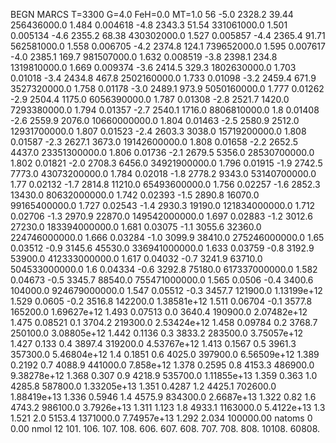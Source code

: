 BEGN
MARCS T=3300 G=4.0 FeH=0.0 MT=1.0
                  56
-5.0 2328.2 39.44 256436000.0 1.484 0.004618 
-4.8 2343.3 51.54 331061000.0 1.501 0.005134 
-4.6 2355.2 68.38 430302000.0 1.527 0.005857 
-4.4 2365.4 91.71 562581000.0 1.558 0.006705 
-4.2 2374.8 124.1 739652000.0 1.595 0.007617 
-4.0 2385.1 169.7 981507000.0 1.632 0.008519 
-3.8 2398.1 234.8 1319810000.0 1.669 0.009374 
-3.6 2414.5 329.3 1802630000.0 1.703 0.01018 
-3.4 2434.8 467.8 2502160000.0 1.733 0.01098 
-3.2 2459.4 671.9 3527320000.0 1.758 0.01178 
-3.0 2489.1 973.9 5050160000.0 1.777 0.01262 
-2.9 2504.4 1175.0 6056390000.0 1.787 0.01308 
-2.8 2521.7 1420.0 7293380000.0 1.794 0.01357 
-2.7 2540.1 1716.0 8806810000.0 1.8 0.01408 
-2.6 2559.9 2076.0 10660000000.0 1.804 0.01463 
-2.5 2580.9 2512.0 12931700000.0 1.807 0.01523 
-2.4 2603.3 3038.0 15719200000.0 1.808 0.01587 
-2.3 2627.1 3673.0 19142600000.0 1.808 0.01658 
-2.2 2652.5 4437.0 23351300000.0 1.806 0.01736 
-2.1 2679.5 5356.0 28530700000.0 1.802 0.01821 
-2.0 2708.3 6456.0 34921900000.0 1.796 0.01915 
-1.9 2742.5 7773.0 43073200000.0 1.784 0.02018 
-1.8 2778.2 9343.0 53140700000.0 1.77 0.02132 
-1.7 2814.8 11210.0 65493600000.0 1.756 0.02257 
-1.6 2852.3 13430.0 80632000000.0 1.742 0.02393 
-1.5 2890.8 16070.0 99165400000.0 1.727 0.02543 
-1.4 2930.3 19190.0 121834000000.0 1.712 0.02706 
-1.3 2970.9 22870.0 149542000000.0 1.697 0.02883 
-1.2 3012.6 27230.0 183394000000.0 1.681 0.03075 
-1.1 3055.6 32360.0 224746000000.0 1.666 0.03284 
-1.0 3099.9 38410.0 275246000000.0 1.65 0.03512 
-0.9 3145.6 45530.0 336941000000.0 1.633 0.03759 
-0.8 3192.9 53900.0 412333000000.0 1.617 0.04032 
-0.7 3241.9 63710.0 504533000000.0 1.6 0.04334 
-0.6 3292.8 75180.0 617337000000.0 1.582 0.04673 
-0.5 3345.7 88540.0 755471000000.0 1.565 0.0506 
-0.4 3400.6 104000.0 924679000000.0 1.547 0.05512 
-0.3 3457.7 121900.0 1.13199e+12 1.529 0.0605 
-0.2 3516.8 142200.0 1.38581e+12 1.511 0.06704 
-0.1 3577.8 165200.0 1.69627e+12 1.493 0.07513 
0.0 3640.4 190900.0 2.07482e+12 1.475 0.08521 
0.1 3704.2 219300.0 2.53424e+12 1.458 0.09784 
0.2 3768.7 250100.0 3.08805e+12 1.442 0.1136 
0.3 3833.2 283500.0 3.75057e+12 1.427 0.133 
0.4 3897.4 319200.0 4.53767e+12 1.413 0.1567 
0.5 3961.3 357300.0 5.46804e+12 1.4 0.1851 
0.6 4025.0 397900.0 6.56509e+12 1.389 0.2192 
0.7 4088.9 441000.0 7.858e+12 1.378 0.2595 
0.8 4153.3 486900.0 9.38278e+12 1.368 0.307 
0.9 4218.9 535700.0 1.11855e+13 1.359 0.363 
1.0 4285.8 587800.0 1.33205e+13 1.351 0.4287 
1.2 4425.1 702600.0 1.88419e+13 1.336 0.5946 
1.4 4575.9 834300.0 2.6687e+13 1.322 0.82 
1.6 4743.2 986100.0 3.7926e+13 1.311 1.123 
1.8 4933.1 1163000.0 5.4122e+13 1.3 1.521 
2.0 5153.4 1371000.0 7.74957e+13 1.292 2.034 
100000.00
natoms              0      0.00
nmol          12
          101.         106.       107.      108.         606.        607.        608.
          707.         708.       808.    10108.       60808.
